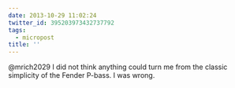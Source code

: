 ```yaml
---
date: 2013-10-29 11:02:24
twitter_id: 395203973432737792
tags:
  - micropost
title: ''
---
```


@mrich2029 I did not think anything could turn me from the classic simplicity of the Fender P-bass. I was wrong.
